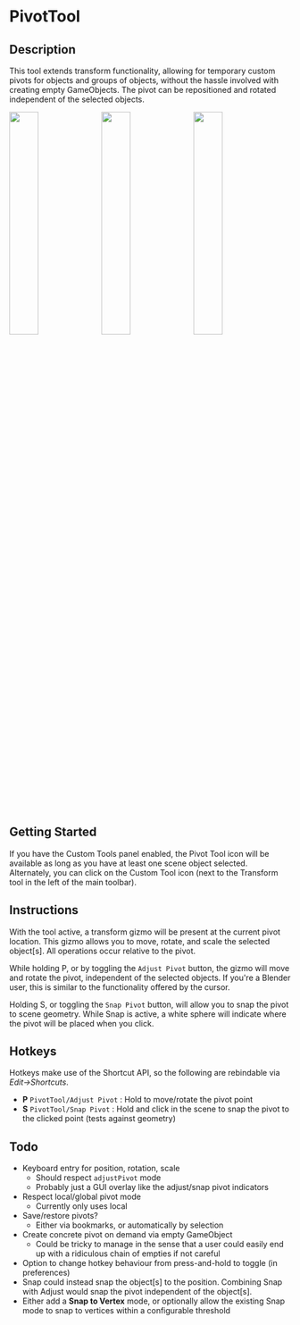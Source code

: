# PivotTool
## Description
This tool extends transform functionality, allowing for temporary custom pivots for objects and groups of objects, without the hassle involved with creating empty GameObjects. The pivot can be repositioned and rotated independent of the selected objects.

<img src="https://i.imgur.com/2ebgC2e.gif" width="32%" /> <img src="https://i.imgur.com/6bh65KO.gif" width="32%" /> <img src="https://i.imgur.com/HYNOnm5.gif" width="32%" />

## Getting Started
If you have the Custom Tools panel enabled, the Pivot Tool icon will be available as long as you have at least one scene object selected. Alternately, you can click on the Custom Tool icon (next to the Transform tool in the left of the main toolbar).
## Instructions
With the tool active, a transform gizmo will be present at the current pivot location. This gizmo allows you to move, rotate, and scale the selected object[s]. All operations occur relative to the pivot.

While holding P, or by toggling the `Adjust Pivot` button, the gizmo will move and rotate the pivot, independent of the selected objects. If you're a Blender user, this is similar to the functionality offered by the cursor. 

Holding S, or toggling the `Snap Pivot` button, will allow you to snap the pivot to scene geometry. While Snap is active, a white sphere will indicate where the pivot will be placed when you click.
## Hotkeys
Hotkeys make use of the Shortcut API, so the following are rebindable via *Edit->Shortcuts*.
* **P** `PivotTool/Adjust Pivot` : Hold to move/rotate the pivot point
* **S** `PivotTool/Snap Pivot` : Hold and click in the scene to snap the pivot to the clicked point (tests against geometry)
## Todo
* Keyboard entry for position, rotation, scale
  * Should respect `adjustPivot` mode
  * Probably just a GUI overlay like the adjust/snap pivot indicators
* Respect local/global pivot mode
  * Currently only uses local
* Save/restore pivots?
  * Either via bookmarks, or automatically by selection
* Create concrete pivot on demand via empty GameObject
  * Could be tricky to manage in the sense that a user could easily end up with a ridiculous chain of empties if not careful
* Option to change hotkey behaviour from press-and-hold to toggle (in preferences)
* Snap could instead snap the object[s] to the position. Combining Snap with Adjust would snap the pivot independent of the object[s].
* Either add a **Snap to Vertex** mode, or optionally allow the existing Snap mode to snap to vertices within a configurable threshold
